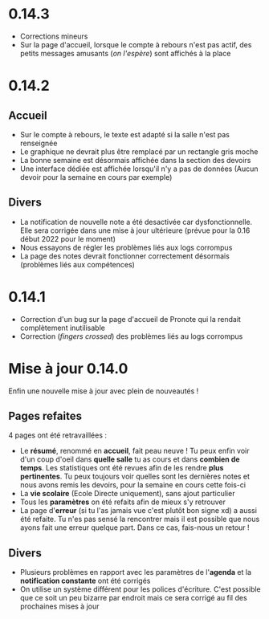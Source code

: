 # 0.14.3

- Corrections mineurs
- Sur la page d'accueil, lorsque le compte à rebours n'est pas actif, des petits messages amusants (*on l'espère*) sont affichés à la place

# 0.14.2

## Accueil

- Sur le compte à rebours, le texte est adapté si la salle n'est pas renseignée
- Le graphique ne devrait plus être remplacé par un rectangle gris moche
- La bonne semaine est désormais affichée dans la section des devoirs
- Une interface dédiée est affichée lorsqu'il n'y a pas de données (Aucun devoir pour la semaine en cours par exemple)

## Divers

- La notification de nouvelle note a été desactivée car dysfonctionnelle. Elle sera corrigée dans une mise à jour ultérieure (prévue pour la 0.16 début 2022 pour le moment)
- Nous essayons de régler les problèmes liés aux logs corrompus
- La page des notes devrait fonctionner correctement désormais (problèmes liés aux compétences)

# 0.14.1

- Correction d'un bug sur la page d'accueil de Pronote qui la rendait complètement inutilisable
- Correction (*fingers crossed*) des problèmes liés au logs corrompus

# Mise à jour 0.14.0

Enfin une nouvelle mise à jour avec plein de nouveautés !

## Pages refaites

4 pages ont été retravaillées :

- Le **résumé**, renommé en **accueil**, fait peau neuve ! Tu peux enfin voir d'un coup d'oeil dans **quelle salle** tu as cours et dans **combien de temps**. Les statistiques ont été revues afin de les rendre **plus pertinentes**. Tu peux toujours voir quelles sont les dernières notes et nous avons remis les devoirs, pour la semaine en cours cette fois-ci
- La **vie scolaire** (Ecole Directe uniquement), sans ajout particulier
- Tous les **paramètres** on été refaits afin de mieux s'y retrouver
- La page d'**erreur** (si tu l'as jamais vue c'est plutôt bon signe xd) a aussi été refaite. Tu n'es pas sensé la rencontrer mais il est possible que nous ayons fait une erreur quelque part. Dans ce cas, fais-nous un retour !

## Divers

- Plusieurs problèmes en rapport avec les paramètres de l'**agenda** et la **notification constante** ont été corrigés
- On utilise un système différent pour les polices d'écriture. C'est possible que ce soit un peu bizarre par endroit mais ce sera corrigé au fil des prochaines mises à jour
